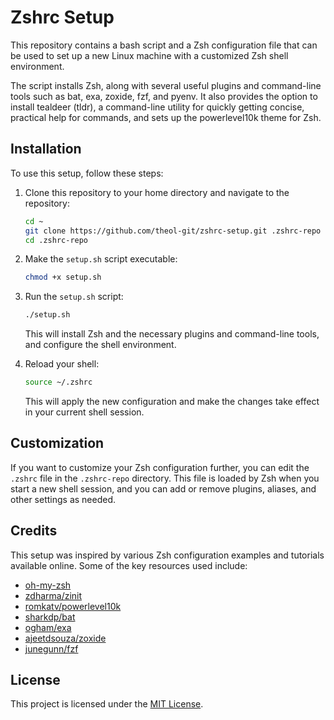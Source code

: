 # Zshrc Setup

This repository contains a bash script and a Zsh configuration file that can be used to set up a new Linux machine with a customized Zsh shell environment.

The script installs Zsh, along with several useful plugins and command-line tools such as bat, exa, zoxide, fzf, and pyenv. It also provides the option to install tealdeer (tldr), a command-line utility for quickly getting concise, practical help for commands, and sets up the powerlevel10k theme for Zsh.

## Installation

To use this setup, follow these steps:

1. Clone this repository to your home directory and navigate to the repository:

   ```bash
   cd ~
   git clone https://github.com/theol-git/zshrc-setup.git .zshrc-repo
   cd .zshrc-repo
   ```

2. Make the `setup.sh` script executable:

   ```bash
   chmod +x setup.sh
   ```

3. Run the `setup.sh` script:

   ```bash
   ./setup.sh
   ```

   This will install Zsh and the necessary plugins and command-line tools, and configure the shell environment.

4. Reload your shell:

   ```bash
   source ~/.zshrc
   ```

   This will apply the new configuration and make the changes take effect in your current shell session.

## Customization

If you want to customize your Zsh configuration further, you can edit the `.zshrc` file in the `.zshrc-repo` directory. This file is loaded by Zsh when you start a new shell session, and you can add or remove plugins, aliases, and other settings as needed.

## Credits

This setup was inspired by various Zsh configuration examples and tutorials available online. Some of the key resources used include:

- [oh-my-zsh](https://ohmyz.sh/)
- [zdharma/zinit](https://github.com/zdharma/zinit)
- [romkatv/powerlevel10k](https://github.com/romkatv/powerlevel10k)
- [sharkdp/bat](https://github.com/sharkdp/bat)
- [ogham/exa](https://github.com/ogham/exa)
- [ajeetdsouza/zoxide](https://github.com/ajeetdsouza/zoxide)
- [junegunn/fzf](https://github.com/junegunn/fzf)

## License

This project is licensed under the [MIT License](LICENSE).
